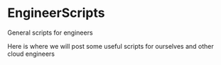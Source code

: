 # EngineerScripts
General scripts for engineers

Here is where we will post some useful scripts for ourselves and other cloud engineers
